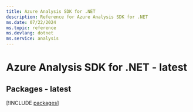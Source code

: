 ```yaml
---
title: Azure Analysis SDK for .NET
description: Reference for Azure Analysis SDK for .NET
ms.date: 07/22/2024
ms.topic: reference
ms.devlang: dotnet
ms.service: analysis
---
```

# Azure Analysis SDK for .NET - latest
## Packages - latest
[!INCLUDE [packages](analysis-index.md)]